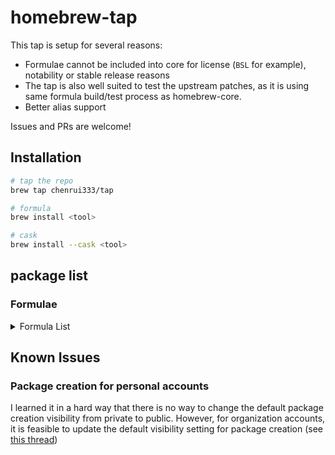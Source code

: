 # homebrew-tap

This tap is setup for several reasons:

- Formulae cannot be included into core for license (`BSL` for example), notability or stable release reasons
- The tap is also well suited to test the upstream patches, as it is using same formula build/test process as homebrew-core.
- Better alias support

Issues and PRs are welcome!

## Installation

```bash
# tap the repo
brew tap chenrui333/tap

# formula
brew install <tool>

# cask
brew install --cask <tool>
```

## package list

### Formulae

<!-- FORMULAE-LIST-START -->
<details>
<summary>Formula List</summary>

- `aiac`
- `alacritty`
- `amoco`
- `asciinema`
- `blueutil-tui`
- `blush`
- `btczee`
- `bytebox`
- `carton`
- `codstts`
- `dvm`
- `emplace`
- `fancy-cat`
- `fex`
- `flow`
- `fortitude`
- `gerust`
- `git-vain`
- `glsl-analyzer`
- `go-junit-report`
- `goboscript`
- `hello`
- `hellwal`
- `jetzig`
- `junit2html`
- `keyhunter`
- `koji`
- `lola`
- `libdivide`
- `minisign`
- `mitex`
- `omnictl`
- `otto`
- `oxbuild`
- `poop`
- `projectable`
- `public-ollama-finder`
- `rails-new`
- `resinator`
- `rpds-py`
- `rslocal`
- `satty`
- `seamstress`
- `shiroa`
- `sig`
- `simdjzon`
- `termtunnel`
- `terracove`
- `terraform-cleaner`
- `terraform-diff`
- `terraform-iam-policy-validator`
- `terraform`
- `terrap-cli`
- `terratag`
- `tf-summarize`
- `tfprovidercheck`
- `tfreveal`
- `tfsort`
- `tftarget`
- `tftree`
- `tun2proxy`
- `wallust`
- `zero`
- `zig@0.11`
- `zig@0.12`
- `ziggy`
- `zigscient`
- `zlint`
- `zware`

</details>
<!-- FORMULAE-LIST-END -->

## Known Issues

### Package creation for personal accounts

I learned it in a hard way that there is no way to change the default package creation visibility from private to public.
However, for organization accounts, it is feasible to update the default visibility setting for package creation (see [this thread](https://github.com/orgs/community/discussions/65931#discussioncomment-7613551))
